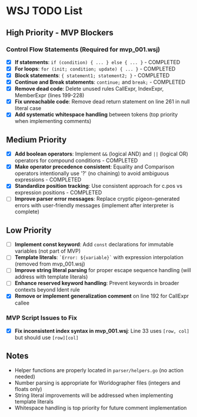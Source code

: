 # WSJ TODO List

## High Priority - MVP Blockers

### Control Flow Statements (Required for mvp_001.wsj)
- [x] **If statements**: `if (condition) { ... } else { ... }` - COMPLETED
- [x] **For loops**: `for (init; condition; update) { ... }` - COMPLETED
- [x] **Block statements**: `{ statement1; statement2; }` - COMPLETED
- [x] **Continue and Break statements**: `continue;` and `break;` - COMPLETED
- [x] **Remove dead code**: Delete unused rules CallExpr, IndexExpr, MemberExpr (lines 199-228)
- [x] **Fix unreachable code**: Remove dead return statement on line 261 in null literal case  
- [x] **Add systematic whitespace handling** between tokens (top priority when implementing comments)

## Medium Priority

- [x] **Add boolean operators**: Implement `&&` (logical AND) and `||` (logical OR) operators for compound conditions - COMPLETED
- [x] **Make operator precedence consistent**: Equality and Comparison operators intentionally use '?' (no chaining) to avoid ambiguous expressions - COMPLETED
- [x] **Standardize position tracking**: Use consistent approach for c.pos vs expression positions - COMPLETED
- [ ] **Improve parser error messages**: Replace cryptic pigeon-generated errors with user-friendly messages (implement after interpreter is complete)

## Low Priority

- [ ] **Implement const keyword**: Add `const` declarations for immutable variables (not part of MVP)
- [ ] **Template literals**: `` `Error: ${variable}` `` with expression interpolation (removed from mvp_001.wsj)
- [ ] **Improve string literal parsing** for proper escape sequence handling (will address with template literals)
- [ ] **Enhance reserved keyword handling**: Prevent keywords in broader contexts beyond Ident rule
- [x] **Remove or implement generalization comment** on line 192 for CallExpr callee

### MVP Script Issues to Fix
- [x] **Fix inconsistent index syntax in mvp_001.wsj**: Line 33 uses `[row, col]` but should use `[row][col]`

## Notes

- Helper functions are properly located in `parser/helpers.go` (no action needed)
- Number parsing is appropriate for Worldographer files (integers and floats only)
- String literal improvements will be addressed when implementing template literals
- Whitespace handling is top priority for future comment implementation
